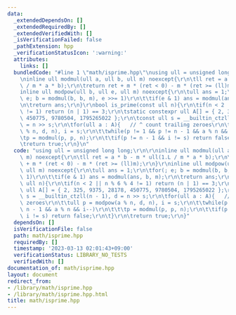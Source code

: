 ```yaml
---
data:
  _extendedDependsOn: []
  _extendedRequiredBy: []
  _extendedVerifiedWith: []
  _isVerificationFailed: false
  _pathExtension: hpp
  _verificationStatusIcon: ':warning:'
  attributes:
    links: []
  bundledCode: "#line 1 \"math/isprime.hpp\"\nusing ull = unsigned long long;\r\n\r\
    \ninline ull modmul(ull a, ull b, ull m) noexcept{\r\n\tll ret = a * b - m * ull(1.L\
    \ / m * a * b);\r\n\treturn ret + m * (ret < 0) - m * (ret >= (ll)m);\r\n}\r\n\
    inline ull modpow(ull b, ull e, ull m) noexcept{\r\n\tull ans = 1;\r\n\tfor(;\
    \ e; b = modmul(b, b, m), e >>= 1)\r\n\t\tif(e & 1) ans = modmul(ans, b, m);\r\
    \n\treturn ans;\r\n}\r\nbool is_prime(const ull n){\r\n\tif(n < 2 || n % 6 % 4\
    \ != 1) return (n | 1) == 3;\r\n\tstatic constexpr ull A[] = { 2, 325, 9375, 28178,\
    \ 450775, 9780504, 1795265022 };\r\n\tconst ull s = __builtin_ctzll(n - 1), d\
    \ = n >> s;\r\n\tfor(ull a : A){   // ^ count trailing zeroes\r\n\t\tull p = modpow(a\
    \ % n, d, n), i = s;\r\n\t\twhile(p != 1 && p != n - 1 && a % n && i--)\r\n\t\t\
    \tp = modmul(p, p, n);\r\n\t\tif(p != n - 1 && i != s) return false;\r\n\t}\r\n\
    \treturn true;\r\n}\n"
  code: "using ull = unsigned long long;\r\n\r\ninline ull modmul(ull a, ull b, ull\
    \ m) noexcept{\r\n\tll ret = a * b - m * ull(1.L / m * a * b);\r\n\treturn ret\
    \ + m * (ret < 0) - m * (ret >= (ll)m);\r\n}\r\ninline ull modpow(ull b, ull e,\
    \ ull m) noexcept{\r\n\tull ans = 1;\r\n\tfor(; e; b = modmul(b, b, m), e >>=\
    \ 1)\r\n\t\tif(e & 1) ans = modmul(ans, b, m);\r\n\treturn ans;\r\n}\r\nbool is_prime(const\
    \ ull n){\r\n\tif(n < 2 || n % 6 % 4 != 1) return (n | 1) == 3;\r\n\tstatic constexpr\
    \ ull A[] = { 2, 325, 9375, 28178, 450775, 9780504, 1795265022 };\r\n\tconst ull\
    \ s = __builtin_ctzll(n - 1), d = n >> s;\r\n\tfor(ull a : A){   // ^ count trailing\
    \ zeroes\r\n\t\tull p = modpow(a % n, d, n), i = s;\r\n\t\twhile(p != 1 && p !=\
    \ n - 1 && a % n && i--)\r\n\t\t\tp = modmul(p, p, n);\r\n\t\tif(p != n - 1 &&\
    \ i != s) return false;\r\n\t}\r\n\treturn true;\r\n}"
  dependsOn: []
  isVerificationFile: false
  path: math/isprime.hpp
  requiredBy: []
  timestamp: '2023-03-13 02:01:43+09:00'
  verificationStatus: LIBRARY_NO_TESTS
  verifiedWith: []
documentation_of: math/isprime.hpp
layout: document
redirect_from:
- /library/math/isprime.hpp
- /library/math/isprime.hpp.html
title: math/isprime.hpp
---
```

